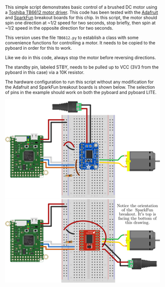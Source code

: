 This simple script demonstrates basic control of a brushed DC motor using a [Toshiba TB6612 motor driver](https://cdn-shop.adafruit.com/datasheets/TB6612FNG_datasheet_en_20121101.pdf). This code has been tested with the  [Adafruit](https://www.adafruit.com/product/2448) and [SparkFun](https://www.sparkfun.com/products/14451) breakout boards for this chip. In this script, the motor should spin one direction at ~1/2 speed for two seconds, stop briefly, then spin at ~1/2 speed in the opposite direction for two seconds.

This version uses the file `TB6612.py` to establish a class with some convenience functions for controlling a motor. It needs to be copied to the pyboard in order for this to work.

Like we do in this code, always stop the motor before reversing directions.

The standby pin, labeled STBY, needs to be pulled up to VCC (3V3 from the pyboard in this case) via a 10K resistor.

The hardware configuration to run this script without any modification for the Adafruit and SparkFun breakout boards is shown below. The selection of pins in the example should work on both the pyboard and pyboard LITE.

![Adafruit TB6612 DC Motor Hardware Setup](pyboard_breadboard_TB6612Adafruit_DCmotor.png)
![SparkFun TB6612 DC Motor Hardware Setup](pyboard_breadboard_TB6612SparkFun_DCmotor.png)